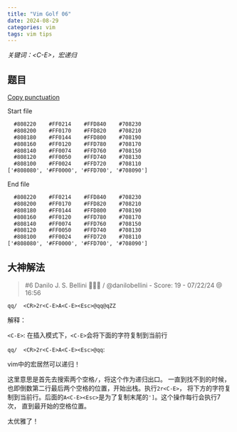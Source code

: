 ```yaml
---
title: "Vim Golf 06"
date: 2024-08-29
categories: vim
tags: vim tips
---
```


*关键词：\<C-E>，宏递归*

## 题目

[Copy punctuation](https://www.vimgolf.com/challenges/9v00668dd8a80000000002c1)

Start file

```txt
  #808220    #FF0214    #FFD840    #708230
  #808200    #FF0170    #FFD820    #708210
  #808180    #FF0144    #FFD800    #708190
  #808160    #FF0120    #FFD780    #708170
  #808140    #FF0074    #FFD760    #708150
  #808120    #FF0050    #FFD740    #708130
  #808100    #FF0024    #FFD720    #708110
['#808080', '#FF0000', '#FFD700', '#708090']
```

End file

```txt
  #808220    #FF0214    #FFD840    #708230
  #808200    #FF0170    #FFD820    #708210
  #808180    #FF0144    #FFD800    #708190
  #808160    #FF0120    #FFD780    #708170
  #808140    #FF0074    #FFD760    #708150
  #808120    #FF0050    #FFD740    #708130
  #808100    #FF0024    #FFD720    #708110
['#808080', '#FF0000', '#FFD700', '#708090']
```

## 大神解法

> #6 Danilo J. S. Bellini 🥊🇧🇷 / @danilobellini - Score: 19 - 07/22/24 @ 16:56

```vim
qq/  <CR>2r<C-E>A<C-E><Esc>@qq@qZZ
```

解释：

`<C-E>`: 在插入模式下，`<C-E>`会将下面的字符复制到当前行

`qq/  <CR>2r<C-E>A<C-E><Esc>@qq`:

vim中的宏居然可以递归！

这里意思是首先去搜索两个空格`/`，将这个作为递归出口。
一直到找不到的时候，也即倒数第二行最后两个空格的位置，开始出栈。执行`2r<C-E>`，
将下方的字符复制到当前行。后面的`A<C-E><Esc>`是为了复制末尾的`']`。这个操作每行会执行7次，
直到最开始的空格位置。

太优雅了！

